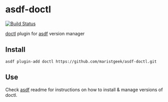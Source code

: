 # asdf-doctl

[![Build Status](https://travis-ci.org/maristgeek/asdf-doctl.svg?branch=master)](https://travis-ci.org/maristgeek/asdf-doctl)

[doctl](https://github.com/digitalocean/doctl) plugin for [asdf](https://github.com/asdf-vm/asdf) version manager

## Install

```shell
asdf plugin-add doctl https://github.com/maristgeek/asdf-doctl.git
```

## Use

Check [asdf](https://github.com/asdf-vm/asdf) readme for instructions on how to install & manage versions of doctl.